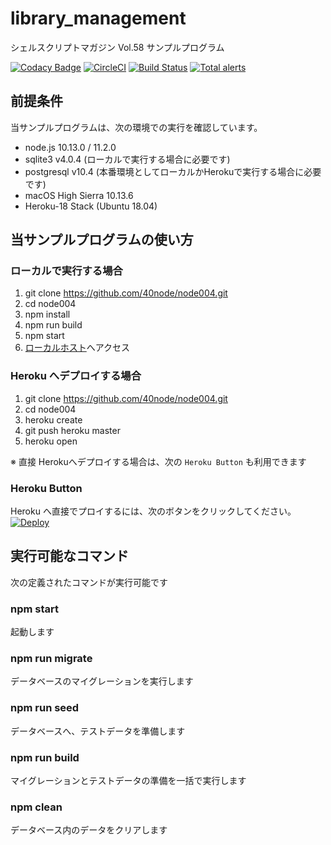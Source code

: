 # library_management
シェルスクリプトマガジン Vol.58 サンプルプログラム

[![Codacy Badge](https://api.codacy.com/project/badge/Grade/30c351e173f44f8090422118462efe6a)](https://app.codacy.com/app/app107724887/node005?utm_source=github.com&utm_medium=referral&utm_content=40node/node005&utm_campaign=Badge_Grade_Dashboard)
[![CircleCI](https://circleci.com/gh/40node/library_management.svg?style=svg)](https://circleci.com/gh/40node/library_management)
[![Build Status](https://travis-ci.org/40node/library_management.svg?branch=master)](https://travis-ci.org/40node/library_management)
[![Total alerts](https://img.shields.io/lgtm/alerts/g/40node/node005.svg?logo=lgtm&logoWidth=18)](https://lgtm.com/projects/g/40node/node005/alerts/)

## 前提条件

当サンプルプログラムは、次の環境での実行を確認しています。

 - node.js 10.13.0 / 11.2.0
 - sqlite3 v4.0.4 (ローカルで実行する場合に必要です)
 - postgresql v10.4 (本番環境としてローカルかHerokuで実行する場合に必要です)
 - macOS High Sierra 10.13.6
 - Heroku-18 Stack (Ubuntu 18.04)

## 当サンプルプログラムの使い方

### ローカルで実行する場合

1. git clone https://github.com/40node/node004.git
2. cd node004
3. npm install
4. npm run build
5. npm start
6. [ローカルホスト](http://localhost:3000/books/)へアクセス

### Heroku へデプロイする場合

1. git clone https://github.com/40node/node004.git
2. cd node004
3. heroku create
4. git push heroku master
5. heroku open

※ 直接 Herokuへデプロイする場合は、次の `Heroku Button` も利用できます

### Heroku Button

Heroku へ直接でプロイするには、次のボタンをクリックしてください。
[![Deploy](https://www.herokucdn.com/deploy/button.svg)](https://heroku.com/deploy)

## 実行可能なコマンド

次の定義されたコマンドが実行可能です

### npm start

起動します

### npm run migrate

データベースのマイグレーションを実行します

### npm run seed

データベースへ、テストデータを準備します

### npm run build

マイグレーションとテストデータの準備を一括で実行します

### npm clean

データベース内のデータをクリアします